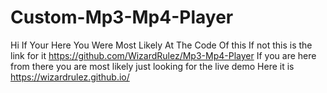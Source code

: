 # Custom-Mp3-Mp4-Player
Hi If Your Here You Were Most Likely At The Code Of this If not this is the link for it https://github.com/WizardRulez/Mp3-Mp4-Player
If you are here from there you are most likely just looking for the live demo Here it is https://wizardrulez.github.io/

